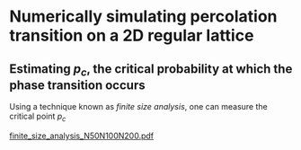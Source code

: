 # Numerically simulating percolation transition on a 2D regular lattice


## Estimating $p_c$, the critical probability at which the phase transition occurs
Using a technique known as _finite size analysis_, one can measure the critical point $p_c$ 

[finite_size_analysis_N50N100N200.pdf](https://github.com/lorenzorizzi17/percolation_2d_grid/files/15300614/finite_size_analysis_N50N100N200.pdf)
